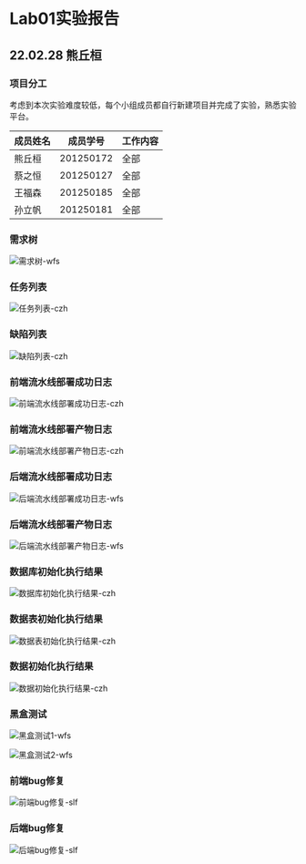 # Lab01实验报告

## 22.02.28 熊丘桓

### 项目分工

考虑到本次实验难度较低，每个小组成员都自行新建项目并完成了实验，熟悉实验平台。


| 成员姓名 | 成员学号  | 工作内容 |
| -------- | --------- | -------- |
| 熊丘桓   | 201250172 | 全部     |
| 蔡之恒   | 201250127 | 全部     |
| 王福森   | 201250185 | 全部     |
| 孙立帆   | 201250181 | 全部     |

### 需求树

![需求树-wfs](screenshot/需求树-wfs.png)

### 任务列表

![任务列表-czh](screenshot\任务列表-czh.png)

### 缺陷列表

![缺陷列表-czh](screenshot\缺陷列表-czh.png)

### 前端流水线部署成功日志

![前端流水线部署成功日志-czh](screenshot\前端流水线部署成功日志-czh.png)

### 前端流水线部署产物日志

![前端流水线部署产物日志-czh](screenshot\前端流水线部署产物日志-czh.png)

### 后端流水线部署成功日志

![后端流水线部署成功日志-wfs](screenshot\后端流水线部署成功日志-wfs.png)

### 后端流水线部署产物日志

![后端流水线部署产物日志-wfs](screenshot\后端流水线部署产物日志-wfs.png)

### 数据库初始化执行结果

![数据库初始化执行结果-czh](screenshot\数据库初始化执行结果-czh.png)

### 数据表初始化执行结果

![数据表初始化执行结果-czh](screenshot\数据表初始化执行结果-czh.png)

### 数据初始化执行结果

![数据初始化执行结果-czh](screenshot\数据初始化执行结果-czh.png)

### 黑盒测试

![黑盒测试1-wfs](screenshot\黑盒测试1-wfs.png)

![黑盒测试2-wfs](screenshot\黑盒测试2-wfs.png)

### 前端bug修复

![前端bug修复-slf](screenshot\前端bug修复-slf.png)

### 后端bug修复

![后端bug修复-slf](screenshot\后端bug修复-slf.png)
